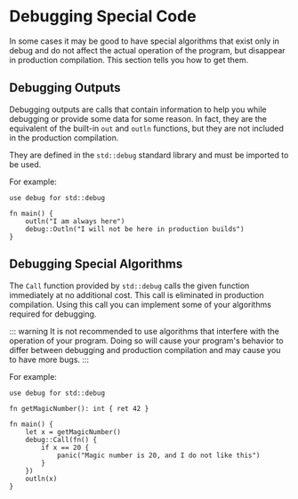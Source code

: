 # Debugging Special Code

In some cases it may be good to have special algorithms that exist only in debug and do not affect the actual operation of the program, but disappear in production compilation. This section tells you how to get them.

## Debugging Outputs

Debugging outputs are calls that contain information to help you while debugging or provide some data for some reason. In fact, they are the equivalent of the built-in `out` and `outln` functions, but they are not included in the production compilation.

They are defined in the `std::debug` standard library and must be imported to be used.

For example:

```jule
use debug for std::debug

fn main() {
    outln("I am always here")
    debug::Outln("I will not be here in production builds")
}
```

## Debugging Special Algorithms

The `Call` function provided by `std::debug` calls the given function immediately at no additional cost. This call is eliminated in production compilation. Using this call you can implement some of your algorithms required for debugging.

::: warning
It is not recommended to use algorithms that interfere with the operation of your program. Doing so will cause your program's behavior to differ between debugging and production compilation and may cause you to have more bugs.
:::

For example:
```jule
use debug for std::debug

fn getMagicNumber(): int { ret 42 }

fn main() {
    let x = getMagicNumber()
    debug::Call(fn() {
        if x == 20 {
            panic("Magic number is 20, and I do not like this")
        }
    })
    outln(x)
}
```
